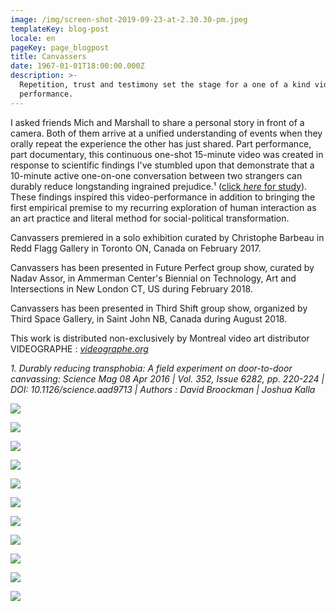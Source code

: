 ```yaml
---
image: /img/screen-shot-2019-09-23-at-2.30.30-pm.jpeg
templateKey: blog-post
locale: en
pageKey: page_blogpost
title: Canvassers
date: 1967-01-01T18:00:00.000Z
description: >-
  Repetition, trust and testimony set the stage for a one of a kind video
  performance.
---
```

I asked friends Mich and Marshall to share a personal story in front of a camera. Both of them arrive at a unified understanding of events when they orally repeat the experience the other has just shared. Part performance, part documentary, this continuous one-shot 15-minute video was created in response to scientific findings I've stumbled upon that demonstrate that a 10-minute active one-on-one conversation between two strangers can durably reduce longstanding ingrained prejudice.¹ ([click _here_ for study](https://drive.google.com/file/d/0B_d54y2l0_NaRUdBcENwbThZRmM/view?usp=sharing)). These findings inspired this video-performance in addition to bringing the first empirical premise to my recurring exploration of human interaction as an art practice and literal method for social-political transformation.

Canvassers premiered in a solo exhibition curated by Christophe Barbeau in Redd Flagg Gallery in Toronto ON, Canada on February 2017.

Canvassers has been presented in Future Perfect group show, curated by Nadav Assor, in Ammerman Center's Biennial on Technology, Art and Intersections in New London CT, US during February 2018.

Canvassers has been presented in Third Shift group show, organized by Third Space Gallery, in Saint John NB, Canada during August 2018.

This work is distributed non-exclusively by Montreal video art distributor VIDEOGRAPHE : _[videographe.org](videographe.org)_

_1. Durably reducing transphobia: A field experiment on door-to-door canvassing: Science Mag 08 Apr 2016 | Vol. 352, Issue 6282, pp. 220-224 | DOI: 10.1126/science.aad9713 | Authors : David Broockman | Joshua Kalla_

![](/img/screen-shot-2019-09-23-at-2.30.21-pm.jpeg)

![](/img/screen-shot-2019-09-23-at-2.29.36-pm.jpeg)

![](/img/p1160830_1.jpeg)

![](/img/p1160842.jpeg)

![](/img/28071027_10213277257299500_7137824767098796485_o.jpg)

![](/img/p1150438.jpeg)

![](/img/p1150462.jpeg)

![](/img/canvassers_03.jpeg)

![](/img/image_02_veronica_mockler.jpeg)

![](/img/canvassers_04.jpeg)

![](/img/canvassersretouche_21-copy.jpg)

